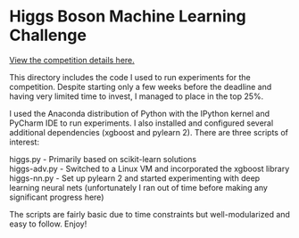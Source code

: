 # Higgs Boson Machine Learning Challenge

<a href="http://www.kaggle.com/c/higgs-boson">View the competition details here.</a><br/>

This directory includes the code I used to run experiments for the competition.  Despite starting only a few weeks before the deadline and having very limited time to invest, I managed to place in the top 25%.<br/>

I used the Anaconda distribution of Python with the IPython kernel and PyCharm IDE to run experiments.  I also installed and configured several additional dependencies (xgboost and pylearn 2).  There are three scripts of interest:<br/>

higgs.py - Primarily based on scikit-learn solutions<br/>
higgs-adv.py - Switched to a Linux VM and incorporated the xgboost library<br/>
higgs-nn.py - Set up pylearn 2 and started experimenting with deep learning neural nets (unfortunately I ran out of time before making any significant progress here)<br/>

The scripts are fairly basic due to time constraints but well-modularized and easy to follow.  Enjoy!
